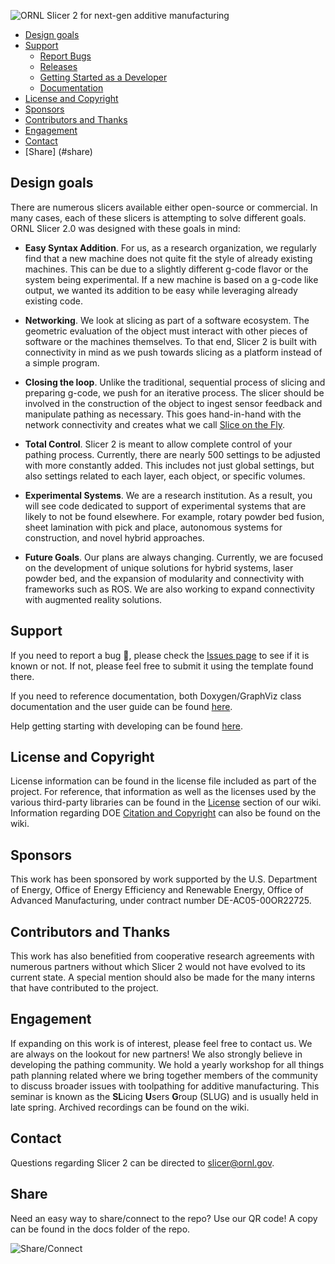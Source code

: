 ![ORNL Slicer 2 for next-gen additive manufacturing](doc/Slicer2.gif)

- [Design goals](#design-goals)
- [Support](#support)
  - [Report Bugs](https://github.com/ORNLSlicer/Slicer-2/issues)
  - [Releases](https://github.com/ORNLSlicer/Slicer-2/wiki/Previous%20Releases)
  - [Getting Started as a Developer](https://github.com/ORNLSlicer/Slicer-2/wiki/Getting-Started-as-a-Developer)
  - [Documentation](https://github.com/ORNLSlicer/Slicer-2/wiki/Slicer%202%20Documentation)
- [License and Copyright](#license-and-copyright)
- [Sponsors](#sponsors)
- [Contributors and Thanks](#contributors-and-thanks)
- [Engagement](#Engagement)
- [Contact](#contact)
- [Share] (#share)

## Design goals

There are numerous slicers available either open-source or commercial. In many cases, each of these slicers is attempting to solve different goals. ORNL Slicer 2.0 was designed with these goals in mind:

- **Easy Syntax Addition**. For us, as a research organization, we regularly find that a new machine does not quite fit the style of already existing machines. This can be due to a slightly different g-code flavor or the system being experimental. If a new machine is based on a g-code like output, we wanted its addition to be easy while leveraging already existing code.

- **Networking**. We look at slicing as part of a software ecosystem. The geometric evaluation of the object must interact with other pieces of software or the machines themselves. To that end, Slicer 2 is built with connectivity in mind as we push towards slicing as a platform instead of a simple program.

- **Closing the loop**.  Unlike the traditional, sequential process of slicing and preparing g-code, we push for an iterative process. The slicer should be involved in the construction of the object to ingest sensor feedback and manipulate pathing as necessary. This goes hand-in-hand with the network connectivity and creates what we call [Slice on the Fly](https://repositories.lib.utexas.edu/handle/2152/90721).
 
- **Total Control**. Slicer 2 is meant to allow complete control of your pathing process. Currently, there are nearly 500 settings to be adjusted with more constantly added. This includes not just global settings, but also settings related to each layer, each object, or specific volumes.

- **Experimental Systems**. We are a research institution. As a result, you will see code dedicated to support of experimental systems that are likely to not be found elsewhere. For example, rotary powder bed fusion, sheet lamination with pick and place, autonomous systems for construction, and novel hybrid approaches.

- **Future Goals**. Our plans are always changing. Currently, we are focused on the development of unique solutions for hybrid systems, laser powder bed, and the expansion of modularity and connectivity with frameworks such as ROS. We are also working to expand connectivity with augmented reality solutions.

## Support

If you need to report a bug :bug:, please check the [Issues page](https://github.com/ORNLSlicer/Slicer-2/issues) to see if it is known or not. If not, please feel free to submit it using the template found there.

If you need to reference documentation, both Doxygen/GraphViz class documentation and the user guide can be found [here](https://github.com/ORNLSlicer/Slicer-2/wiki/Slicer%202%20Documentation).

Help getting starting with developing can be found [here](https://github.com/ORNLSlicer/Slicer-2/wiki/Getting-Started-as-a-Developer).

## License and Copyright

License information can be found in the license file included as part of the project. For reference, that information as well as the licenses used by the various third-party libraries can be found in the [License](https://github.com/ORNLSlicer/Slicer-2/wiki/Slicer%202%20License%20and%20Library%20Licenses) section of our wiki.
Information regarding DOE [Citation and Copyright](https://github.com/ORNLSlicer/Slicer-2/wiki/Slicer%202%20Citation%20and%20Copyright%20Information) can also be found on the wiki.

## Sponsors

This work has been sponsored by work supported by the U.S. Department of Energy, Office of Energy Efficiency and Renewable Energy, Office of Advanced Manufacturing, under contract number DE-AC05-00OR22725.

## Contributors and Thanks

This work has also benefitied from cooperative research agreements with numerous partners without which Slicer 2 would not have evolved to its current state. A special mention should also be made for the many interns that have contributed to the project.

## Engagement

If expanding on this work is of interest, please feel free to contact us. We are always on the lookout for new partners! We also strongly believe in developing the pathing community. We hold a yearly workshop for all things path planning related where we bring together members of the community to discuss broader issues with toolpathing for additive manufacturing. This seminar is known as the **SL**icing **U**sers **G**roup (SLUG) and is usually held in late spring. Archived recordings can be found on the wiki.

## Contact

Questions regarding Slicer 2 can be directed to slicer@ornl.gov.

## Share
Need an easy way to share/connect to the repo? Use our QR code! A copy can be found in the docs folder of the repo.

![Share/Connect](doc/Slicer2QR.png)
